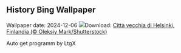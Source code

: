## History Bing Wallpaper
Wallpaper date: 2024-12-06
![](https://www.bing.com/th?id=OHR.HelsinkiDusk_IT-IT6690670335_UHD.jpg&w=1000)Download: [Città vecchia di Helsinki, Finlandia (© Oleksiy Mark/Shutterstock)](https://www.bing.com/th?id=OHR.HelsinkiDusk_IT-IT6690670335_UHD.jpg)

Auto get programm by LtgX
